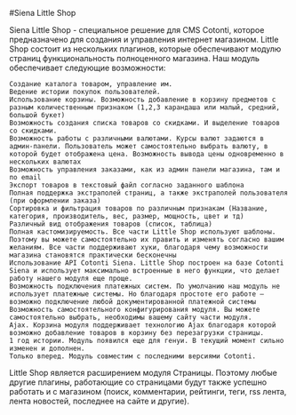 #Siena Little Shop

Siena Little Shop - специальное решение для CMS Cotonti, которое предназначено для создания и управления интернет магазином. Little Shop состоит из нескольких плагинов, которые обеспечивают модулю страниц функциональность полноценного магазина.
Наш модуль обеспечивает следующие возможности:

    Создание каталога товаром, управление им.
    Ведение истории покупок пользователей.
    Использование корзины. Возможность добавление в корзину предметов с разным количественным признаком (1,2,3 карандаша или малый, средний, большой букет)
    Возможность создания списка товаров со скидками. И выделение товаров со скидками.
    Возможность работы с различными валютами. Курсы валют задаются в админ-панели. Пользователь может самостоятельно выбрать валюту, в которой будет отображена цена. Возможность вывода цены одновременно в нескольких валютах
    Возможность управления заказами, как из админ панели магазина, там и по email
    Экспорт товаров в текстовый файл согласно заданного шаблона
    Полная поддержка экстраполей страниц, а также экстраполей пользователя (при оформлении заказа)
    Сортировка и фильтрация товаров по различным признакам (Название, категория, производитель, вес, размер, мощность, цвет и тд)
    Различный вид отображения товаров (список, таблица)
    Полная кастомизируемость. Все части Little Shop используют шаблоны. Поэтому вы можете самостоятельно их править и изменять согласно вашим желаниям. Все части поддерживают хуки, благодаря чему возможности магазина становятся практически бесконечны
    Использование API Cotonti Siena. Little Shop построен на базе Cotonti Siena и использует максимально встроенные в него функции, что делает работу нашего модуля еще проще.
    Возможность подключения платежных систем. По умолчанию наш модуль не использует платежные системы. Но благодаря простоте его работе –возможно подключение любой документированной платежной системы
    Возможность самостоятельного конфигурирования модуля. Вы можете самостоятельно выбрать, необходимы вашему сайту части модуля.
    Ajax. Корзина модуля поддерживает технологию Ajax благодаря которой возможно добавление товаров в корзину без перезагрузки страницы.
    1 год истории. Модуль появился еще для генуи. В текущий момент сильно изменен и дополнен.
    Только вперед. Модуль совместим с последними версиями Cotonti.

Little Shop является расширением модуля Страницы. Поэтому любые другие плагины, работающие со страницами будут также успешно работать и с магазином (поиск, комментарии, рейтинги, теги, rss лента, лента новостей, последнее на сайте и другие).
